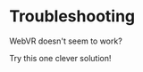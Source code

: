 <!--
title: Troubleshooting
-->

# Troubleshooting

WebVR doesn't seem to work?

Try this one clever solution!
